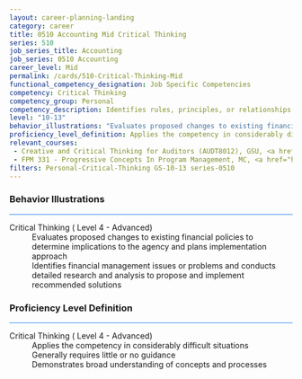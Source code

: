 ```yaml
---
layout: career-planning-landing
category: career
title: 0510 Accounting Mid Critical Thinking
series: 510
job_series_title: Accounting
job_series: 0510 Accounting
career_level: Mid
permalink: /cards/510-Critical-Thinking-Mid
functional_competency_designation: Job Specific Competencies
competency: Critical Thinking
competency_group: Personal
competency_description: Identifies rules, principles, or relationships that explain facts, data, or other information; analyzes information and makes correct inferences or draws accurate conclusions
level: "10-13"
behavior_illustrations: "Evaluates proposed changes to existing financial policies to determine implications to the agency and plans implementation approach ? Identifies financial management issues or problems and conducts detailed research and analysis to propose and implement recommended solutions"
proficiency_level_definition: Applies the competency in considerably difficult situations ? Generally requires little or no guidance ? Demonstrates broad understanding of concepts and processes
relevant_courses: 
 - Creative and Critical Thinking for Auditors (AUDT8012), GSU, <a href="https://www.LearnAtGSUSA.com/AUDT8021">https://www.LearnAtGSUSA.com/AUDT8021</a>
 - FPM 331 - Progressive Concepts In Program Management, MC, <a href="https://www.managementconcepts.com/course/id/6894?utm_source=CFOportal&utm_medium=listing&utm_campaign=CFOTTEP&utm_id=23FM">https://www.managementconcepts.com/course/id/6894?utm_source=CFOportal&utm_medium=listing&utm_campaign=CFOTTEP&utm_id=23FM</a>
filters: Personal-Critical-Thinking GS-10-13 series-0510
---
```


<div class="desktop:grid-col-6 margin-y-3">
  <div class="border-top-2 bg-white padding-3 shadow-5 height-full members-hover border-1px button-border border-top-blue radius-lg card-text-color">
    <h3>Behavior Illustrations</h3>
    <hr style="background-color: #2680EB !important;"/>
    <dl class="text-base card-content-color"><dt>Critical Thinking ( Level 4 - Advanced)</dt><dd>Evaluates proposed changes to existing financial policies to determine implications to the agency and plans implementation approach </dd><dd> Identifies financial management issues or problems and conducts detailed research and analysis to propose and implement recommended solutions</dd></dl>
  </div>
</div>
<div class="desktop:grid-col-6 margin-y-3">
  <div class="border-top-2 bg-white padding-3 shadow-5 height-full members-hover border-1px button-border border-top-blue radius-lg card-text-color">
    <h3>Proficiency Level Definition</h3>
     <hr style="background-color: #2680EB !important;"/>
    <dl class="text-base card-content-color"><dt>Critical Thinking ( Level 4 - Advanced)</dt><dd>Applies the competency in considerably difficult situations </dd><dd> Generally requires little or no guidance </dd><dd> Demonstrates broad understanding of concepts and processes</dd></dl>
  </div>
</div>